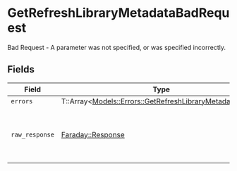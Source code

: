 # GetRefreshLibraryMetadataBadRequest

Bad Request - A parameter was not specified, or was specified incorrectly.


## Fields

| Field                                                                                                               | Type                                                                                                                | Required                                                                                                            | Description                                                                                                         |
| ------------------------------------------------------------------------------------------------------------------- | ------------------------------------------------------------------------------------------------------------------- | ------------------------------------------------------------------------------------------------------------------- | ------------------------------------------------------------------------------------------------------------------- |
| `errors`                                                                                                            | T::Array<[Models::Errors::GetRefreshLibraryMetadataErrors](../../models/errors/getrefreshlibrarymetadataerrors.md)> | :heavy_minus_sign:                                                                                                  | N/A                                                                                                                 |
| `raw_response`                                                                                                      | [Faraday::Response](https://www.rubydoc.info/gems/faraday/Faraday/Response)                                         | :heavy_minus_sign:                                                                                                  | Raw HTTP response; suitable for custom response parsing                                                             |